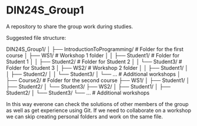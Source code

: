 # DIN24S_Group1
A repository to share the group work during studies.

Suggested file structure:

DIN24S_Group1/
│
├── IntroductionToProgramming/     # Folder for the first course
│   ├── WS1/                       # Workshop 1 folder
│   │   ├── Student1/              # Folder for Student 1
│   │   ├── Student2/              # Folder for Student 2
│   │   └── Student3/              # Folder for Student 3
│   ├── WS2/                       # Workshop 2 folder
│   │   ├── Student1/
│   │   ├── Student2/
│   │   └── Student3/
│   └── ...                        # Additional workshops
│
├── Course2/                       # Folder for the second course
    ├── WS1/
    │   ├── Student1/
    │   ├── Student2/
    │   └── Student3/
    ├── WS2/
    │   ├── Student1/
    │   ├── Student2/
    │   └── Student3/
    └── ...                        # Additional workshops

In this way everone can check the solutions of other members of the group as well as get experience using Git.
If we need to collaborate on a workshop we can skip creating personal folders and work on the same file.
